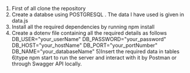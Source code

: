 1. First of all clone the repository
2. Create a databse using POSTGRESQL . The data I have used is given in data.js
3. Install all the required dependencies by running npm install
4. Create a dotenv file containing all the required details as follows
   DB_USER="your_userName"
   DB_PASSWORD="your_password"
   DB_HOST="your_hostName"
   DB_PORT="your_portNumber"
   DB_NAME="your_databaseName"
   5)Insert the required data in tables
   6)type npm start to run the server and interact with it by Postman or through Swagger API locally.
